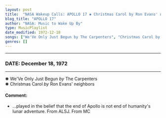 ```yaml
---
layout: post
title:  "NASA Wakeup Calls: APOLLO 17 ✺ Christmas Carol by Ron Evans' neighbors ✦ December 18, 1972"
blog_title: "APOLLO 17"
author: "NASA: Music to Wake Up By"
type: MusicPlaylist
date_modified: 1972-12-18
songs: ["We'Ve Only Just Begun by The Carpenters", "Christmas Carol by Ron Evans' neighbors"]
genres: []
---
```


----
### DATE: December 18, 1972
----
✺ We'Ve Only Just Begun *by* The Carpenters    &nbsp;<br />
✺ Christmas Carol *by* Ron Evans' neighbors  

#### Comment:
* ...played in the belief that the end of Apollo is not end of humanity's lunar adventure. From ALSJ.
From MC



<br/>
<center>
	<a target="_blank"
	   href="https://twitter.com/intent/tweet?hashtags=Space,NASA,Playlist,NASAWakeupCalls,SpaceProgram&text=🚀 {{ page.author}}, '{{ page.songs.first }}' {{ page.title }}, {{ site.url }}{{ page.url }}&via=nasawakeupcalls"><i class="fab fa-twitter" title="Tweet this page" alt="Tweet this page" style="font-size: 1.3em;"></i></a>
	&nbsp; 	<i class="fas fa-user-astronaut" style="font-size: 1.5em;"></i> &nbsp;
    <a id="custom_amazon_link"
       type="amzn" search="#"
       category="popular music">
    <i class="fab fa-amazon" style="font-size: 1.3em;"></i></a>
</center>

<!-- Randomly resolve an individual entry from a song array -->
<script src="/assets/javascript/seedrandom.min.js"></script>
<script>
  var wake_me_up = ["We'Ve Only Just Begun by The Carpenters", "Christmas Carol by Ron Evans' neighbors"];
  var prng = new Math.seedrandom();
  function randomSong() {
    song = wake_me_up[Math.floor(Math.random() * wake_me_up.length)];
    var amazon_link = document.getElementById("custom_amazon_link");
    amazon_link.setAttribute("search", song);
  }
  window.onload = randomSong();
</script>
